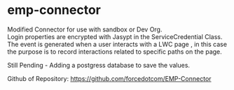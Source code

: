 # emp-connector

Modified Connector for use with sandbox or Dev Org.</br>
Login properties are encrypted with Jasypt in the ServiceCredential Class.
The event is generated when a user interacts with a LWC page , in this case the purpose is to record interactions related to specific paths on the page.

Still Pending - Adding a postgress database to save the values.

Github of Repository: https://github.com/forcedotcom/EMP-Connector